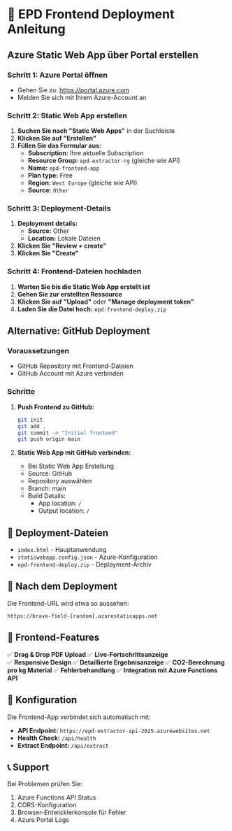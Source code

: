 # 🚀 EPD Frontend Deployment Anleitung

## Azure Static Web App über Portal erstellen

### Schritt 1: Azure Portal öffnen
- Gehen Sie zu: https://portal.azure.com
- Melden Sie sich mit Ihrem Azure-Account an

### Schritt 2: Static Web App erstellen
1. **Suchen Sie nach "Static Web Apps"** in der Suchleiste
2. **Klicken Sie auf "Erstellen"**
3. **Füllen Sie das Formular aus:**
   - **Subscription:** Ihre aktuelle Subscription
   - **Resource Group:** `epd-extractor-rg` (gleiche wie API)
   - **Name:** `epd-frontend-app`
   - **Plan type:** Free
   - **Region:** `West Europe` (gleiche wie API)
   - **Source:** `Other`

### Schritt 3: Deployment-Details
1. **Deployment details:**
   - **Source:** Other
   - **Location:** Lokale Dateien
2. **Klicken Sie "Review + create"**
3. **Klicken Sie "Create"**

### Schritt 4: Frontend-Dateien hochladen
1. **Warten Sie bis die Static Web App erstellt ist**
2. **Gehen Sie zur erstellten Ressource**
3. **Klicken Sie auf "Upload"** oder **"Manage deployment token"**
4. **Laden Sie die Datei hoch:** `epd-frontend-deploy.zip`

## Alternative: GitHub Deployment

### Voraussetzungen
- GitHub Repository mit Frontend-Dateien
- GitHub Account mit Azure verbinden

### Schritte
1. **Push Frontend zu GitHub:**
   ```bash
   git init
   git add .
   git commit -m "Initial frontend"
   git push origin main
   ```

2. **Static Web App mit GitHub verbinden:**
   - Bei Static Web App Erstellung
   - Source: GitHub
   - Repository auswählen
   - Branch: main
   - Build Details:
     - App location: `/`
     - Output location: `/`

## 📁 Deployment-Dateien

- `index.html` - Hauptanwendung
- `staticwebapp.config.json` - Azure-Konfiguration
- `epd-frontend-deploy.zip` - Deployment-Archiv

## 🔗 Nach dem Deployment

Die Frontend-URL wird etwa so aussehen:
```
https://brave-field-[random].azurestaticapps.net
```

## 🧪 Frontend-Features

✅ **Drag & Drop PDF Upload**
✅ **Live-Fortschrittsanzeige**  
✅ **Responsive Design**
✅ **Detaillierte Ergebnisanzeige**
✅ **CO2-Berechnung pro kg Material**
✅ **Fehlerbehandlung**
✅ **Integration mit Azure Functions API**

## 🔧 Konfiguration

Die Frontend-App verbindet sich automatisch mit:
- **API Endpoint:** `https://epd-extractor-api-2025.azurewebsites.net`
- **Health Check:** `/api/health`
- **Extract Endpoint:** `/api/extract`

## 📞 Support

Bei Problemen prüfen Sie:
1. Azure Functions API Status
2. CORS-Konfiguration
3. Browser-Entwicklerkonsole für Fehler
4. Azure Portal Logs